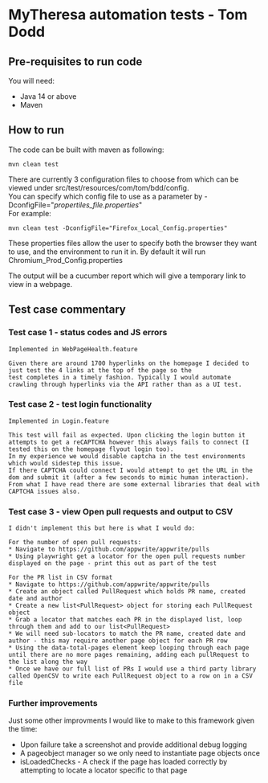 # MyTheresa automation tests - Tom Dodd 

## Pre-requisites to run code

You will need:
* Java 14 or above
* Maven

## How to run

The code can be built with maven as following:

    mvn clean test

There are currently 3 configuration files to choose from which can be viewed under src/test/resources/com/tom/bdd/config.  
You can specify which config file to use as a parameter by -DconfigFile="_propertiles_file.properties_"   
For example:

    mvn clean test -DconfigFile="Firefox_Local_Config.properties"

These properties files allow the user to specify both the browser they want to use, and the environment to run it in. By default it will run Chromium_Prod_Config.properties

The output will be a cucumber report which will give a temporary link to view in a webpage.

## Test case commentary  

### Test case 1 - status codes and JS errors

    Implemented in WebPageHealth.feature 
    
    Given there are around 1700 hyperlinks on the homepage I decided to just test the 4 links at the top of the page so the
    test completes in a timely fashion. Typically I would automate crawling through hyperlinks via the API rather than as a UI test.

### Test case 2 - test login functionality 

    Implemented in Login.feature

    This test will fail as expected. Upon clicking the login button it attempts to get a reCAPTCHA however this always fails to connect (I tested this on the homepage flyout login too). 
    In my experience we would disable captcha in the test environments which would sidestep this issue. 
    If there CAPTCHA could connect I would attempt to get the URL in the dom and submit it (after a few seconds to mimic human interaction).
    From what I have read there are some external libraries that deal with CAPTCHA issues also.

### Test case 3 - view Open pull requests and output to CSV
    
    I didn't implement this but here is what I would do:

    For the number of open pull requests:
    * Navigate to https://github.com/appwrite/appwrite/pulls
    * Using playwright get a locator for the open pull requests number displayed on the page - print this out as part of the test

    For the PR list in CSV format
    * Navigate to https://github.com/appwrite/appwrite/pulls
    * Create an object called PullRequest which holds PR name, created date and author
    * Create a new list<PullRequest> object for storing each PullRequest object
    * Grab a locator that matches each PR in the displayed list, loop through them and add to our list<PullRequest>
    * We will need sub-locators to match the PR name, created date and author - this may require another page object for each PR row
    * Using the data-total-pages element keep looping through each page until there are no more pages remaining, adding each pullRequest to the list along the way
    * Once we have our full list of PRs I would use a third party library called OpenCSV to write each PullRequest object to a row on in a CSV file


    

### Further improvements

Just some other improvments I would like to make to this framework given the time:
* Upon failure take a screenshot and provide additional debug logging
* A pageobject manager so we only need to instantiate page objects once
* isLoadedChecks - A check if the page has loaded correctly by attempting to locate a locator specific to that page
